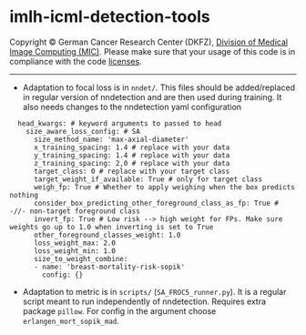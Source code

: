 # imlh-icml-detection-tools

Copyright © German Cancer Research Center (DKFZ), [Division of Medical Image Computing (MIC)](https://www.dkfz.de/en/mic/index.php). Please make sure that your usage of this code is in compliance with the code [licenses](LICENSES/). 

-----

* Adaptation to focal loss is in `nndet/`. This files should be added/replaced in regular version of nndetection and are then used during training. It also needs changes to the nndetection yaml configuration

```
  head_kwargs: # keyword arguments to passed to head
    size_aware_loss_config: # SA
      size_method_name: 'max-axial-diameter'
      x_training_spacing: 1.4 # replace with your data
      y_training_spacing: 1.4 # replace with your data
      z_training_spacing: 2,0 # replace with your data
      target_class: 0 # replace with your target class
      target_weight_if_available: True # only for target class
      weigh_fp: True # Whether to apply weighing when the box predicts nothing
      consider_box_predicting_other_foreground_class_as_fp: True # -//- non-target foreground class
      invert_fp: True # Low risk --> high weight for FPs. Make sure weights go up to 1.0 when inverting is set to True
      other_foreground_classes_weight: 1.0
      loss_weight_max: 2.0
      loss_weight_min: 1.0
      size_to_weight_combine:
      - name: 'breast-mortality-risk-sopik'
        config: {}
```

* Adaptation to metric is in `scripts/` (`SA_FROC5_runner.py`). It is a regular script meant to run independently of nndetection. Requires extra package `pillow`. For config in the argument choose `erlangen_mort_sopik_mad`.